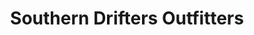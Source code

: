 ---
title: "Southern Drifters Outfitters"
url: /burnsville/southern-drifters-outfitters/
shop: clothes
---
